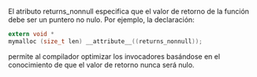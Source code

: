 El atributo returns_nonnull especifica que el valor de retorno de la función debe ser un puntero no nulo. Por ejemplo, la declaración:

```c
extern void *
mymalloc (size_t len) __attribute__((returns_nonnull));
```

permite al compilador optimizar los invocadores basándose en el conocimiento de que el valor de retorno nunca será nulo.